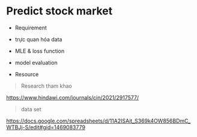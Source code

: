 # Predict stock market

* Requirement

- trực quan hóa data
- MLE & loss function
- model evaluation

- Resource
> Research tham khao

https://www.hindawi.com/journals/cin/2021/2917577/

> data set

https://docs.google.com/spreadsheets/d/11A2ISAit_S369k4OW856BDmC_WTBJj-S/edit#gid=1469083779
